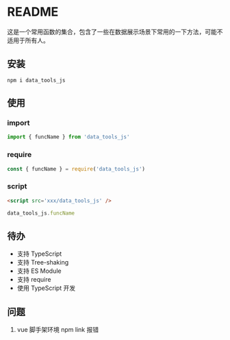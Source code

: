 # README

这是一个常用函数的集合，包含了一些在数据展示场景下常用的一下方法，可能不适用于所有人。

## 安装

```shell
npm i data_tools_js
```

## 使用

### import

```javascript
import { funcName } from 'data_tools_js'
```

### require

```javascript
const { funcName } = require('data_tools_js')
```

### script

```html
<script src='xxx/data_tools_js' />
```

```javascript
data_tools_js.funcName
```

## 待办

- 支持 TypeScript
- 支持 Tree-shaking
- 支持 ES Module
- 支持 require
- 使用 TypeScript 开发

## 问题

1. vue 脚手架环境 npm link 报错
